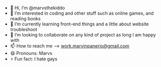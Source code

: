 - 👋 Hi, I’m @marvsthekiddo
- 👀 I’m interested in coding and other stuff such as online games, and reading books
- 🌱 I’m currently learning front-end things and a little about website troubleshoot
- 💞️ I’m looking to collaborate on any kind of project as long I am happy with
- 📫 How to reach me --> work.marvinpanerio@gmail.com
- 😄 Pronouns: Marvs
- ⚡ Fun fact: I hate gays

<!---
marvsthekiddo/marvsthekiddo is a ✨ special ✨ repository because its `README.md` (this file) appears on your GitHub profile.
You can click the Preview link to take a look at your changes.
--->
